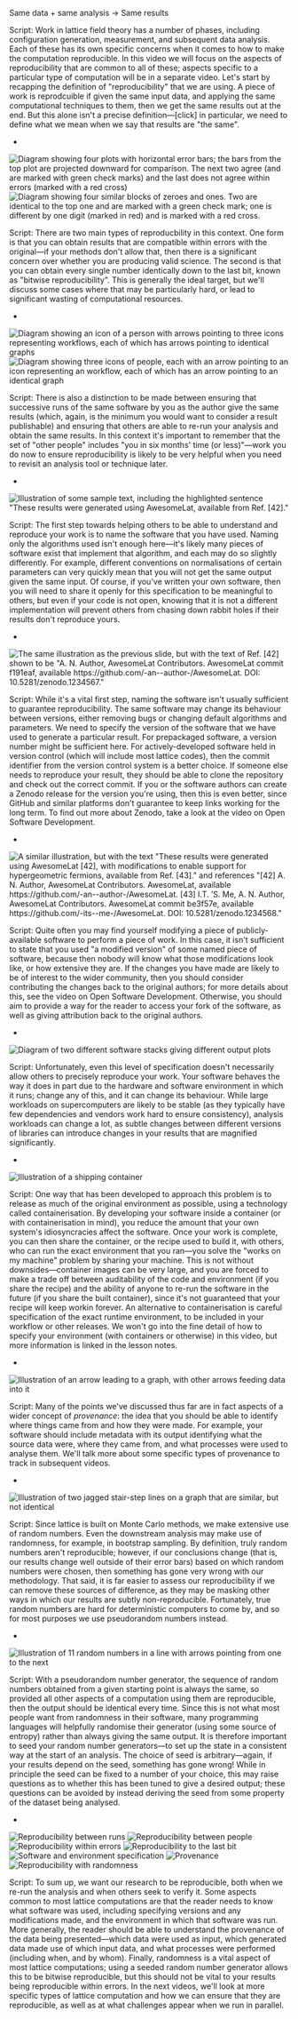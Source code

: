 Same data $+$ same analysis $\rightarrow$ <span class="fragment highlight-red">Same</span> results

Script:
Work in lattice field theory has a number of phases, including configuration generation, measurement, and subsequent data analysis. Each of these has its own specific concerns when it comes to how to make the computation reproducible. In this video we will focus on the aspects of reproducibility that are common to all of these; aspects specific to a particular type of computation will be in a separate video. Let's start by recapping the definition of "reproducibility" that we are using. A piece of work is reprodcuible if given the same input data, and applying the same computational techniques to them, then we get the same results out at the end. But this alone isn't a precise definition&mdash;[click] in particular, we need to define what we mean when we say that results are "the same".

-

![Diagram showing four plots with horizontal error bars; the bars from the top plot are projected downward for comparison. The next two agree (and are marked with green check marks) and the last does not agree within errors (marked with a red cross)](./images/reproducibility-within-errors.svg) <!-- .element height="600px" style="margin:100px" --> ![Diagram showing four similar blocks of zeroes and ones. Two are identical to the top one and are marked with a green check mark; one is different by one digit (marked in red) and is marked with a red cross.](./images/bitwise-reproducibility.svg) <!-- .element height="600px" "style="margin:100px" -->

Script:
There are two main types of reproducbility in this context. One form is that you can obtain results that are compatible within errors with the original&mdash;if your methods don't allow that, then there is a significant concern over whether you are producing valid science. The second is that you can obtain every single number identically down to the last bit, known as "bitwise reproducibility". This is generally the ideal target, but we'll discuss some cases where that may be particularly hard, or lead to significant wasting of computational resources.

-

![Diagram showing an icon of a person with arrows pointing to three icons representing workflows, each of which has arrows pointing to identical graphs](./images/individually-reproducible.svg) <!-- .element height="400px" style="margin:100px" --> ![Diagram showing three icons of people, each with an arrow pointing to an icon representing an workflow, each of which has an arrow pointing to an identical graph](./images/reproducible-by-others.svg) <!-- .element height="400px" style="margin:100px" -->

Script:
There is also a distinction to be made between ensuring that successive runs of the same software by you as the author give the same results (which, again, is the minimum you would want to consider a result publishable) and ensuring that others are able to re-run your analysis and obtain the same results. In this context it's important to remember that the set of "other people" includes "you in six months' time (or less)"&mdash;work you do now to ensure reproducibility is likely to be very helpful when you need to revisit an analysis tool or technique later.

-

<!-- .element data-transition="slide-in fade-out" -->

![Illustration of some sample text, including the highlighted sentence "These results were generated using AwesomeLat, available from Ref. [42]."](./images/name-software.svg)

Script:
The first step towards helping others to be able to understand and reproduce your work is to name the software that you have used. Naming only the algorithms used isn't enough here&mdash;it's likely many pieces of software exist that implement that algorithm, and each may do so slightly differently. For example, different conventions on normalisations of certain parameters can very quickly mean that you will not get the same output given the same input. Of course, if you've written your own software, then you will need to share it openly for this specification to be meaningful to others, but even if your code is not open, knowing that it is not a different implementation will prevent others from chasing down rabbit holes if their results don't reproduce yours.

-

<!-- .element data-transition="fade-in fade-out" -->

![The same illustration as the previous slide, but with the text of Ref. [42] shown to be "A. N. Author, AwesomeLat Contributors. AwesomeLat commit f191eaf, available https://github.com/-an--author-/AwesomeLat. DOI: 10.5281/zenodo.1234567."](./images/name-software-with-reference.svg)

Script:
While it's a vital first step, naming the software isn't usually sufficient to guarantee reproducibility. The same software may change its behaviour between versions, either removing bugs or changing default algorithms and parameters. We need to specify the version of the software that we have used to generate a particular result. For prepackaged software, a version number might be sufficient here. For actively-developed software held in version control (which will include most lattice codes), then the commit identifier from the version control system is a better choice. If someone else needs to reproduce your result, they should be able to clone the repository and check out the correct commit. If you or the software authors can create a Zenodo release for the version you're using, then this is even better, since GitHub and similar platforms don't guarantee to keep links working for the long term. To find out more about Zenodo, take a look at the video on Open Software Development.

-

<!-- .element data-transition="fade-in slide-out" -->

![A similar illustration, but with the text "These results were generated using AwesomeLat [42], with modifications to enable support for hypergeometric fermions, available from Ref. [43]." and references "[42] A. N. Author, AwesomeLat Contributors. AwesomeLat, available https://github.com/-an--author-/AwesomeLat.
[43] I.T. ’S. Me, A. N. Author, AwesomeLat Contributors. AwesomeLat commit be3f57e, available https://github.com/-its--me-/AwesomeLat. DOI: 10.5281/zenodo.1234568."](./images/name-software-with-modifications.svg)

Script:
Quite often you may find yourself modifying a piece of publicly-available software to perform a piece of work. In this case, it isn't sufficient to state that you used "a modified version" of some named piece of software, because then nobody will know what those modifications look like, or how extensive they are. If the changes you have made are likely to be of interest to the wider community, then you should consider contributing the changes back to the original authors; for more details about this, see the video on Open Software Development. Otherwise, you should aim to provide a way for the reader to access your fork of the software, as well as giving attribution back to the original authors.

-

![Diagram of two different software stacks giving different output plots](./images/environment-spec.svg)

Script:
Unfortunately, even this level of specification doesn't necessarily allow others to precisely reproduce your work. Your software behaves the way it does in part due to the hardware and software environment in which it runs; change any of this, and it can change its behaviour. While large workloads on supercomputers are likely to be stable (as they typically have few dependencies and vendors work hard to ensure consistency), analysis workloads can change a lot, as subtle changes between different versions of libraries can introduce changes in your results that are magnified significantly.

-

![Illustration of a shipping container](./images/container.svg)

Script:
One way that has been developed to approach this problem is to release as much of the original environment as possible, using a technology called containerisation. By developing your software inside a container (or with containerisation in mind), you reduce the amount that your own system's idiosyncracies affect the software. Once your work is complete, you can then share the container, or the recipe used to build it, with others, who can run the exact environment that you ran&mdash;you solve the "works on my machine" problem by sharing your machine. This is not without downsides&mdash;container images can be very large, and you are forced to make a trade off between auditability of the code and environment (if you share the recipe) and the ability of anyone to re-run the software in the future (if you share the built container), since it's not guaranteed that your recipe will keep workin forever. An alternative to containerisation is careful specification of the exact runtime environment, to be included in your workflow or other releases. We won't go into the fine detail of how to specify your environment (with containers or otherwise) in this video, but more information is linked in the lesson notes.

-

![Illustration of an arrow leading to a graph, with other arrows feeding data into it](./images/provenance.svg)

Script:
Many of the points we've discussed thus far are in fact aspects of a wider concept of _provenance_: the idea that you should be able to identify where things came from and how they were made. For example, your software should include metadata with its output identifying what the source data were, where they came from, and what processes were used to analyse them. We'll talk more about some specific types of provenance to track in subsequent videos.

-

![Illustration of two jagged stair-step lines on a graph that are similar, but not identical](./images/rng.svg)

Script:
Since lattice is built on Monte Carlo methods, we make extensive use of random numbers. Even the downstream analysis may make use of randomness, for example, in bootstrap sampling. By definition, truly random numbers aren't reproducible; however, if our conclusions change (that is, our results change well outside of their error bars) based on which random numbers were chosen, then something has gone very wrong with our methodology. That said, it is far easier to assess our reproducibility if we can remove these sources of difference, as they may be masking other ways in which our results are subtly non-reproducible. Fortunately, true random numbers are hard for deterministic computers to come by, and so for most purposes we use pseudorandom numbers instead.

-

![Illustration of 11 random numbers in a line with arrows pointing from one to the next](./images/prng.svg)

Script:
With a pseudorandom number generator, the sequence of random numbers obtained from a given starting point is always the same, so provided all other aspects of a computation using them are reproducible, then the output should be identical every time. Since this is not what most people want from randomness in their software, many programming languages will helpfully randomise their generator (using some source of entropy) rather than always giving the same output. It is therefore important to seed your random number generators&mdash;to set up the state in a consistent way at the start of an analysis. The choice of seed is arbitrary&mdash;again, if your results depend on the seed, something has gone wrong! While in principle the seed can be fixed to a number of your choice, this may raise questions as to whether this has been tuned to give a desired output; these questions can be avoided by instead deriving the seed from some property of the dataset being analysed.

-

![Reproducibility between runs](./images/individually-reproducible.svg) <!-- .element width="150px" style="margin: 25px; vertical-align: middle;" -->
![Reproducibility between people](./images/reproducible-by-others.svg)  <!-- .element width="150px" style="margin: 25px; vertical-align: middle;" -->
![Reproducibility within errors](./images/reproducibility-within-errors.svg) <!-- .element width="150px" style="margin: 25px; vertical-align: middle;" -->
![Reproducibility to the last bit](./images/bitwise-reproducibility.svg) <!-- .element width="150px" style="margin: 25px; vertical-align: middle;" -->
![Software and environment specification](./images/simple-environment-spec.svg) <!-- .element width="150px" style="margin: 25px; vertical-align: middle;" -->
![Provenance](./images/provenance-vertical.svg) <!-- .element width="100px" style="margin: 25px; vertical-align: middle;" -->
![Reproducibility with randomness](./images/die.svg) <!-- .element width="100px" style="margin: 25px; vertical-align: middle;" -->

Script:
To sum up, we want our research to be reproducible, both when we re-run the analysis and when others seek to verify it. Some aspects common to most lattice computations are that the reader needs to know what software was used, including specifying versions and any modifications made, and the environment in which that software was run. More generally, the reader should be able to understand the provenance of the data being presented&mdash;which data were used as input, which generated data made use of which input data, and what processes were performed (including when, and by whom). Finally, randomness is a vital aspect of most lattice computations; using a seeded random number generator allows this to be bitwise reproducible, but this should not be vital to your results being reproducible within errors. In the next videos, we'll look at more specific types of lattice computation and how we can ensure that they are reproducible, as well as at what challenges appear when we run in parallel.
